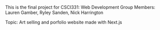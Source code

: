 This is the final project for CSCI331: Web Development
Group Members: Lauren Gamber, Ryley Sanden, Nick Harrington

Topic: Art selling and porfolio website made with Next.js

